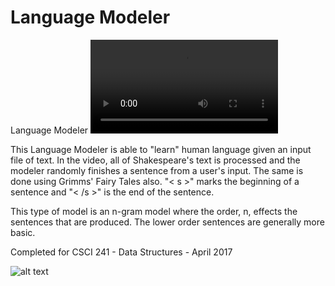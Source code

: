 # Language Modeler
Language Modeler
![Video Demo](https://raw.githubusercontent.com/prestondcarroll/projects/master/school/Language_Modeler/prog1.mp4)

This Language Modeler is able to "learn" human language given an input file of text. In the video, all of Shakespeare's text is processed and the modeler randomly finishes a sentence from a user's input. The same is done using Grimms' Fairy Tales also. 
"< s >" marks the beginning of a sentence and "< /s >" is the end of the sentence. 

This type of model is an n-gram model where the order, n, effects the sentences that are produced. The lower order sentences are generally more basic. 

Completed for CSCI 241 - Data Structures - April 2017

![alt text](https://raw.githubusercontent.com/prestondcarroll/projects/master/school/Language_Modeler/Language_Modeler.png)

